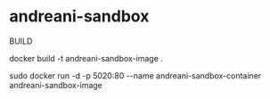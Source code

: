 # andreani-sandbox


BUILD

docker build -t andreani-sandbox-image .

sudo docker run -d -p 5020:80 --name andreani-sandbox-container andreani-sandbox-image
